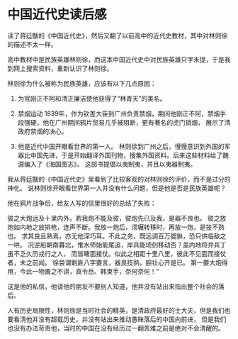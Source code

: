 
中国近代史读后感
============================

读了蒋廷黻的《中国近代史》，然后又翻了以前高中的近代史教材，其中对林则徐的描述不太一样。

高中教材中是民族英雄林则徐，而这本中国近代史中对民族英雄只字未提，于是我到网上搜索资料，重新认识了林则徐。

林则徐为什么被称为民族英雄，应该有以下几点原因：

1. 为官刚正不阿和清正廉洁使他获得了“林青天”的美名。

1. 禁烟运动
1839年，作为钦差大臣到广州负责禁烟，期间他刚正不阿，禁烟手段强硬，他在广州期间鸦片贸易几乎被阻断，更有著名的虎门销烟，
展示了清政府禁烟的决心。

1. 他是近代中国开眼看世界的第一人。
林则徐到广州之后，慢慢意识到外国的军器比中国先进，于是开始翻译外国刊物，搜集外国资料。后来这些材料给了魏源编入了《海国图志》。
这部书提倡以夷制夷，并且以夷器制夷。

我从蒋廷黻的《中国近代史》里看到了比较客观的对林则徐的评价，而不是过分的神化。
说林则徐开眼看世界第一人并没有什么问题，但是他是否是民族英雄呢？

他在鸦片战争后，给友人写的信里很好的总结了失败：

>
彼之大炮远及十里内外，若我炮不能及彼，彼炮先已及我，是器不良也。
彼之放炮如内地之放排枪，连声不断。我放一炮后，须辗转移时，再放一炮，是技不熟也。
求其良且熟焉，亦无他深巧耳。不此之务，既远调百万貔貅，恐只供临敌之一哄。
况逆船朝南暮北，惟水师始能尾追，岸兵能顷刻移动否？盖内地将弁兵丁虽不乏久历戎行之人，
而皆睹面接仗。似此之相距十里八里，彼此不见面而接仗者，未之前闻。
徐尝谓剿匪八字要言，器良技熟，胆壮心齐是已。
第一要大炮得用，今此一物置之不讲，真令岳、韩束手，奈何奈何！”

这是他的私信，他请他的朋友不要别人知道，他并没有站出来指出整个社会的落后。

人有历史局限性，林则徐是当时社会的精英，是清政府最好的士大夫，但是我们也要看清他并没有超载历史，并没有站出来推动愚昧落后的中国向前进，
但是我们也没有办法苛责他，当时的中国在没有经历过一翻苦难之前是绝对不会清醒的。

